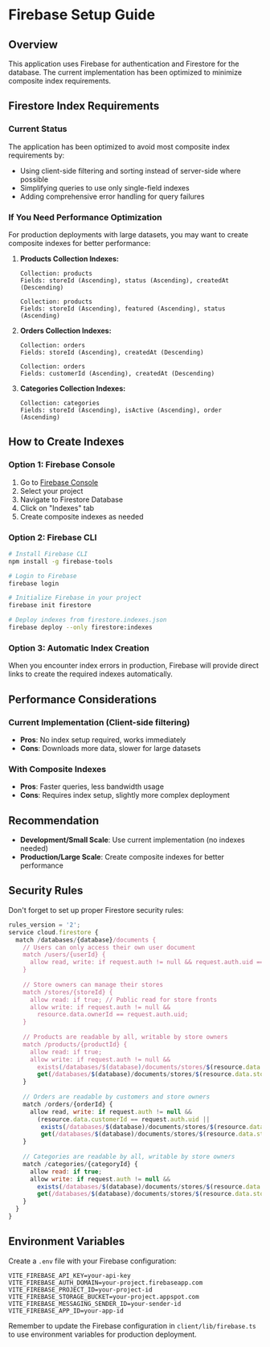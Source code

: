 # Firebase Setup Guide

## Overview
This application uses Firebase for authentication and Firestore for the database. The current implementation has been optimized to minimize composite index requirements.

## Firestore Index Requirements

### Current Status
The application has been optimized to avoid most composite index requirements by:
- Using client-side filtering and sorting instead of server-side where possible
- Simplifying queries to use only single-field indexes
- Adding comprehensive error handling for query failures

### If You Need Performance Optimization
For production deployments with large datasets, you may want to create composite indexes for better performance:

1. **Products Collection Indexes:**
   ```
   Collection: products
   Fields: storeId (Ascending), status (Ascending), createdAt (Descending)
   
   Collection: products  
   Fields: storeId (Ascending), featured (Ascending), status (Ascending)
   ```

2. **Orders Collection Indexes:**
   ```
   Collection: orders
   Fields: storeId (Ascending), createdAt (Descending)
   
   Collection: orders
   Fields: customerId (Ascending), createdAt (Descending)
   ```

3. **Categories Collection Indexes:**
   ```
   Collection: categories
   Fields: storeId (Ascending), isActive (Ascending), order (Ascending)
   ```

## How to Create Indexes

### Option 1: Firebase Console
1. Go to [Firebase Console](https://console.firebase.google.com)
2. Select your project
3. Navigate to Firestore Database
4. Click on "Indexes" tab
5. Create composite indexes as needed

### Option 2: Firebase CLI
```bash
# Install Firebase CLI
npm install -g firebase-tools

# Login to Firebase
firebase login

# Initialize Firebase in your project
firebase init firestore

# Deploy indexes from firestore.indexes.json
firebase deploy --only firestore:indexes
```

### Option 3: Automatic Index Creation
When you encounter index errors in production, Firebase will provide direct links to create the required indexes automatically.

## Performance Considerations

### Current Implementation (Client-side filtering)
- **Pros**: No index setup required, works immediately
- **Cons**: Downloads more data, slower for large datasets

### With Composite Indexes
- **Pros**: Faster queries, less bandwidth usage
- **Cons**: Requires index setup, slightly more complex deployment

## Recommendation
- **Development/Small Scale**: Use current implementation (no indexes needed)
- **Production/Large Scale**: Create composite indexes for better performance

## Security Rules
Don't forget to set up proper Firestore security rules:

```javascript
rules_version = '2';
service cloud.firestore {
  match /databases/{database}/documents {
    // Users can only access their own user document
    match /users/{userId} {
      allow read, write: if request.auth != null && request.auth.uid == userId;
    }
    
    // Store owners can manage their stores
    match /stores/{storeId} {
      allow read: if true; // Public read for store fronts
      allow write: if request.auth != null && 
        resource.data.ownerId == request.auth.uid;
    }
    
    // Products are readable by all, writable by store owners
    match /products/{productId} {
      allow read: if true;
      allow write: if request.auth != null && 
        exists(/databases/$(database)/documents/stores/$(resource.data.storeId)) &&
        get(/databases/$(database)/documents/stores/$(resource.data.storeId)).data.ownerId == request.auth.uid;
    }
    
    // Orders are readable by customers and store owners
    match /orders/{orderId} {
      allow read, write: if request.auth != null && 
        (resource.data.customerId == request.auth.uid ||
         exists(/databases/$(database)/documents/stores/$(resource.data.storeId)) &&
         get(/databases/$(database)/documents/stores/$(resource.data.storeId)).data.ownerId == request.auth.uid);
    }
    
    // Categories are readable by all, writable by store owners
    match /categories/{categoryId} {
      allow read: if true;
      allow write: if request.auth != null &&
        exists(/databases/$(database)/documents/stores/$(resource.data.storeId)) &&
        get(/databases/$(database)/documents/stores/$(resource.data.storeId)).data.ownerId == request.auth.uid;
    }
  }
}
```

## Environment Variables
Create a `.env` file with your Firebase configuration:

```env
VITE_FIREBASE_API_KEY=your-api-key
VITE_FIREBASE_AUTH_DOMAIN=your-project.firebaseapp.com
VITE_FIREBASE_PROJECT_ID=your-project-id
VITE_FIREBASE_STORAGE_BUCKET=your-project.appspot.com
VITE_FIREBASE_MESSAGING_SENDER_ID=your-sender-id
VITE_FIREBASE_APP_ID=your-app-id
```

Remember to update the Firebase configuration in `client/lib/firebase.ts` to use environment variables for production deployment.

